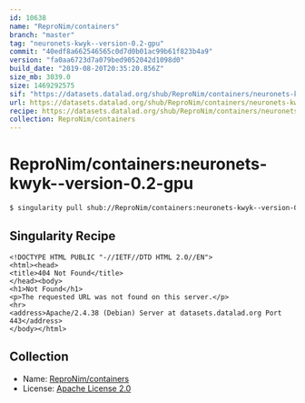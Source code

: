 ```yaml
---
id: 10638
name: "ReproNim/containers"
branch: "master"
tag: "neuronets-kwyk--version-0.2-gpu"
commit: "40edf8a662546565c0d7d0b01ac99b61f823b4a9"
version: "fa0aa6723d7a079bed9052042d1098d0"
build_date: "2019-08-20T20:35:20.856Z"
size_mb: 3039.0
size: 1469292575
sif: "https://datasets.datalad.org/shub/ReproNim/containers/neuronets-kwyk--version-0.2-gpu/2019-08-20-40edf8a6-fa0aa672/fa0aa6723d7a079bed9052042d1098d0.sif"
url: https://datasets.datalad.org/shub/ReproNim/containers/neuronets-kwyk--version-0.2-gpu/2019-08-20-40edf8a6-fa0aa672/
recipe: https://datasets.datalad.org/shub/ReproNim/containers/neuronets-kwyk--version-0.2-gpu/2019-08-20-40edf8a6-fa0aa672/Singularity
collection: ReproNim/containers
---
```


# ReproNim/containers:neuronets-kwyk--version-0.2-gpu

```bash
$ singularity pull shub://ReproNim/containers:neuronets-kwyk--version-0.2-gpu
```

## Singularity Recipe

```singularity
<!DOCTYPE HTML PUBLIC "-//IETF//DTD HTML 2.0//EN">
<html><head>
<title>404 Not Found</title>
</head><body>
<h1>Not Found</h1>
<p>The requested URL was not found on this server.</p>
<hr>
<address>Apache/2.4.38 (Debian) Server at datasets.datalad.org Port 443</address>
</body></html>
```

## Collection

 - Name: [ReproNim/containers](https://github.com/ReproNim/containers)
 - License: [Apache License 2.0](https://api.github.com/licenses/apache-2.0)

